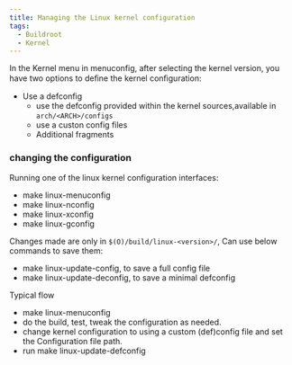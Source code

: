 ```yaml
---
title: Managing the Linux kernel configuration
tags:
  - Buildroot
  - Kernel
---
```


In the Kernel menu in menuconfig, after selecting the kernel version, you have two options to deﬁne the kernel conﬁguration:

- Use a defconfig
  - use the defconfig provided within the kernel sources,available in `arch/<ARCH>/configs`
  - use a custon config files
  - Additional fragments
### changing the configuration

Running one of the linux kernel configuration interfaces:
- make linux-menuconfig
- make linux-nconfig
- make linux-xconfig
- make linux-gconfig

Changes made are only in `$(O)/build/linux-<version>/`, Can use below commands to save them:
- make linux-update-config, to save a full config file
- make linux-update-deconfig, to save a minimal defconfig

Typical flow

- make linux-menuconfig
- do the build, test, tweak the configuration as needed.
- change kernel configuration to using a custom (def)config file and set the Configuration file path.
- run make linux-update-defconfig
